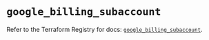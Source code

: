 # `google_billing_subaccount`

Refer to the Terraform Registry for docs: [`google_billing_subaccount`](https://registry.terraform.io/providers/hashicorp/google/5.22.0/docs/resources/billing_subaccount).
